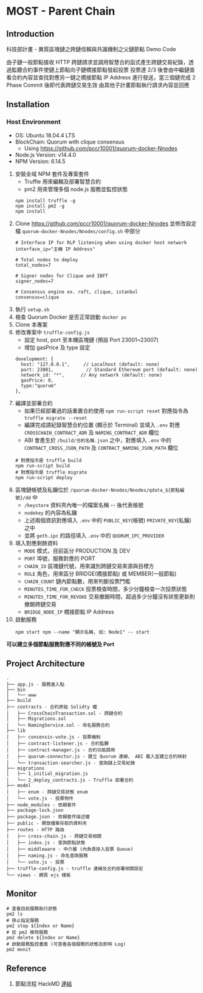 # MOST - Parent Chain

## Introduction

科技部計畫 - 異質區塊鏈之跨鏈信賴與共識機制之父鏈節點 Demo Code

由子鏈一般節點接收 HTTP 跨鏈請求並調用智慧合約函式產生跨鏈交易紀錄，透過監聽合約事件使鏈上節點向子鏈橋接節點發起投票
投票達 2/3 後會由中繼鏈查看合約內容並查找對應另一鏈之橋接節點 IP Address 進行發送，當三個鏈完成 2 Phase Commit 後即代表跨鏈交易生效
由其他子計畫節點執行請求內容並回應

## Installation

### Host Environment

- OS: Ubuntu 18.04.4 LTS
- BlockChain: Quorum with clique consensus
    - Using https://github.com/pccr10001/quorum-docker-Nnodes
- Node.js Version: v14.4.0
- NPM Version: 6.14.5

1. 安裝全域 NPM 套件及專案套件
    - Truffle 用來編輯及部署智慧合約
    - pm2 用來管理多個 node.js 服務並監控狀態
    ```
    npm install truffle -g
    npm install pm2 -g
    npm install
    ```
2. Clone https://github.com/pccr10001/quorum-docker-Nnodes 並修改設定檔 `quorum-docker-Nnodes/Nnodes/config.sh` 中部分
    ```
    # Interface IP for RLP listening when using docker host network
    interface_ip="主機 IP Address"

    # Total nodes to deploy
    total_nodes=7

    # Signer nodes for Clique and IBFT
    signer_nodes=7

    # Consensus engine ex. raft, clique, istanbul
    consensus=clique
    ```
3. 執行 `setup.sh`
4. 檢查 Quorum Docker 是否正常啟動 `docker ps`
5. Clone 本專案
6. 修改專案中 `truffle-config.js`
    - 設定 host, port 至本機區塊鏈 (預設 Port 23001~23007)
    - 增加 gasPrice 及 type 設定
    ```
    development: {
      host: "127.0.0.1",     // Localhost (default: none)
      port: 23001,            // Standard Ethereum port (default: none)
      network_id: "*",      // Any network (default: none)
      gasPrice: 0,
      type:"quorum"
    },
    ```
7. 編譯並部署合約
    - 如果已經部署過的話重置合約使用 `npm run-script reset` 對應指令為 `truffle migrate --reset`
    - 編譯完成請紀錄智慧合約位置 (顯示於 Terminal) 並填入 `.env` 對應 `CROSSCHAIN_CONTRACT_ADR` 及 `NAMING_CONTRACT_ADR` 欄位
    - ABI 會產生於 `/build/合約名稱.json` 之中，對應填入 `.env` 中的 `CONTRACT_CROSS_JSON_PATH` 及 `CONTRACT_NAMING_JSON_PATH` 欄位
    ```
    # 對應指令是 truffle build
    npm run-script build
    # 對應指令是 truffle migrate
    npm run-script deploy
    ```
8. 區塊鏈帳號及私鑰位於 `/quorum-docker-Nnodes/Nnodes/qdata_${節點編號}/dd` 中 
    - `/keystore` 資料夾內唯一的檔案名稱 -- 後代表帳號
    - `nodekey` 的內容為私鑰
    - 上述兩個資訊對應填入 `.env` 中的 `PUBLIC_KEY`(帳號) `PRIVATE_KEY`(私鑰) 之中
    - 並將 `geth.ipc` 的路徑填入 `.env` 中的 `QUORUM_IPC_PROVIDER`
9. 填入對應剩餘資料
    - `MODE` 模式，目前區分 PRODUCTION 及 DEV
    - `PORT` 埠號，服務對應的 PORT
    - `CHAIN_ID` 區塊鏈代號，用來識別跨鏈交易來源與目標方
    - `ROLE` 角色，用來區分 BRIDGE(橋接節點) 或 MEMBER(一般節點)
    - `CHAIN_COUNT` 鏈內節點數，用來判斷投票門檻
    - `MINUTES_TIME_FOR_CHECK` 投票檢查時間，多少分鐘檢查一次投票狀態
    - `MINUTES_TIME_FOR_REVOKE` 交易撤銷時間，超過多少分鐘沒有狀態更新則撤銷跨鏈交易
    - `BRIDGE_NODE_IP` 橋接節點 IP Address
10. 啟動服務
    ```
    npm start npm --name "顯示名稱, 如: Node1" -- start
    ```

**可以建立多個節點服務對應不同的帳號及 Port**


## Project Architecture

```
.
├── app.js - 服務進入點
├── bin
│   └── www
├── build
├── contracts - 合約原始 Solidty 檔
│   ├── CrossChainTransaction.sol - 跨鏈合約
│   ├── Migrations.sol
│   └── NamingService.sol - 命名服務合約
├── lib
│   ├── consensis-vote.js - 投票機制
│   ├── contract-listener.js - 合約監聽
│   ├── contract-manager.js - 合約功能調用
│   ├── quorum-connector.js - 建立 Quorum 連線、 ABI 載入並建立合約映射
│   └── transaction-searcher.js - 查詢鏈上交易紀錄
├── migrations
│   ├── 1_initial_migration.js
│   └── 2_deploy_contracts.js - Truffle 部署合約
├── model
│   ├── enum - 跨鏈交易狀態 enum
│   └── vote.js - 投票物件
├── node_modules - 依賴套件
├── package-lock.json
├── package.json - 依賴套件描述檔
├── public - 開放檔案存取的資料夾
├── routes - HTTP 路由
│   ├── cross-chain.js - 跨鏈交易相關
│   ├── index.js - 查詢節點狀態
│   ├── middleware - 中介層 (內負責掛入投票 Queue)
│   ├── naming.js - 命名查詢服務
│   └── vote.js - 投票
├── truffle-config.js - truffle 連線及合約部署相關設定
└── views - 網頁 ejs 樣板
```

## Monitor

```
# 查看目前服務執行狀態
pm2 ls
# 停止指定服務
pm2 stop ${Index or Name}
# 從 pm2 移除服務
pm2 delete ${Index or Name}
# 啟動服務監控畫面 (可查看各個服務的狀態及即時 Log)
pm2 monit
```

## Reference

1. 節點流程 HackMD [連結](https://hackmd.io/@minecola/HyntsjEp8)

